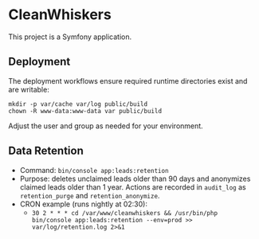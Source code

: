 # CleanWhiskers

This project is a Symfony application.

## Deployment

The deployment workflows ensure required runtime directories exist and are writable:

```
mkdir -p var/cache var/log public/build
chown -R www-data:www-data var public/build
```

Adjust the user and group as needed for your environment.

## Data Retention

- Command: `bin/console app:leads:retention`
- Purpose: deletes unclaimed leads older than 90 days and anonymizes claimed leads older than 1 year. Actions are recorded in `audit_log` as `retention_purge` and `retention_anonymize`.
- CRON example (runs nightly at 02:30):
  - `30 2 * * * cd /var/www/cleanwhiskers && /usr/bin/php bin/console app:leads:retention --env=prod >> var/log/retention.log 2>&1`
